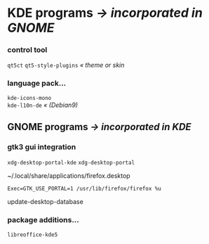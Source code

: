 # KDE programs _→ incorporated in GNOME_
### control tool
`qt5ct` `qt5-style-plugins` _« theme or skin_


### language pack…

`kde-icons-mono`  
`kde-l10n-de` _« (Debian9)_


## GNOME programs _→ incorporated in KDE_
### gtk3 gui integration
`xdg-desktop-portal-kde` `xdg-desktop-portal`

~/.local/share/applications/firefox.desktop
```
Exec=GTK_USE_PORTAL=1 /usr/lib/firefox/firefox %u
```

update-desktop-database

### package additions…
`libreoffice-kde5`